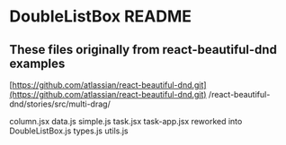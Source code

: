 # DoubleListBox README

## These files originally from react-beautiful-dnd examples

[https://github.com/atlassian/react-beautiful-dnd.git](https://github.com/atlassian/react-beautiful-dnd.git)
/react-beautiful-dnd/stories/src/multi-drag/

column.jsx
data.js
simple.js
task.jsx
task-app.jsx      reworked into DoubleListBox.js
types.js
utils.js
